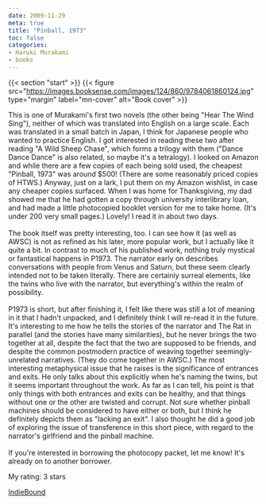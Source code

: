 ```yaml
---
date: 2009-11-29
meta: true
title: "Pinball, 1973"
toc: false
categories:
- Haruki Murakami
- books
---
```


{{< section "start" >}}
{{< figure src="https://images.booksense.com/images/124/860/9784061860124.jpg" type="margin" label="mn-cover" alt="Book cover" >}}

This is one of Murakami's first two novels (the other being "Hear The Wind Sing"), neither of which was translated into English on a large scale. Each was translated in a small batch in Japan, I think for Japanese people who wanted to practice English. I got interested in reading these two after reading "A Wild Sheep Chase", which forms a trilogy with them ("Dance Dance Dance" is also related, so maybe it's a tetralogy). I looked on Amazon and while there are a few copies of each being sold used, the cheapest "Pinball, 1973" was around $500! (There are some reasonably priced copies of HTWS.) Anyway, just on a lark, I put them on my Amazon wishlist, in case any cheaper copies surfaced. When I was home for Thanksgiving, my dad showed me that he had gotten a copy through university interlibrary loan, and had made a little photocopied booklet version for me to take home. (It's under 200 very small pages.) Lovely! I read it in about two days. <br /><br />The book itself was pretty interesting, too. I can see how it (as well as AWSC) is not as refined as his later, more popular work, but I actually like it quite a bit. In contrast to much of his published work, nothing truly mystical or fantastical happens in P1973. The narrator early on describes conversations with people from Venus and Saturn, but these seem clearly intended not to be taken literally. There are certainly surreal elements, like the twins who live with the narrator, but everything's within the realm of possibility. <br /><br />P1973 is short, but after finishing it, I felt like there was still a lot of meaning in it that I hadn't unpacked, and I definitely think I will re-read it in the future. It's interesting to me how he tells the stories of the narrator and The Rat in parallel (and the stories have many similarities), but he never brings the two together at all, despite the fact that the two are supposed to be friends, and despite the common postmodern practice of weaving together seemingly-unrelated narratives. (They do come together in AWSC.) The most interesting metaphysical issue that he raises is the significance of entrances and exits. He only talks about this explicitly when he's naming the twins, but it seems important throughout the work. As far as I can tell, his point is that only things with both entrances and exits can be healthy, and that things without one or the other are twisted and corrupt. Not sure whether pinball machines should be considered to have either or both, but I think he definitely depicts them as "lacking an exit". I also thought he did a good job of exploring the issue of transference in this short piece, with regard to the narrator's girlfriend and the pinball machine. <br /><br />If you're interested in borrowing the photocopy packet, let me know! It's already on to another borrower.

My rating: 3 stars  

[IndieBound](https://www.indiebound.org/book/9784061860124)
